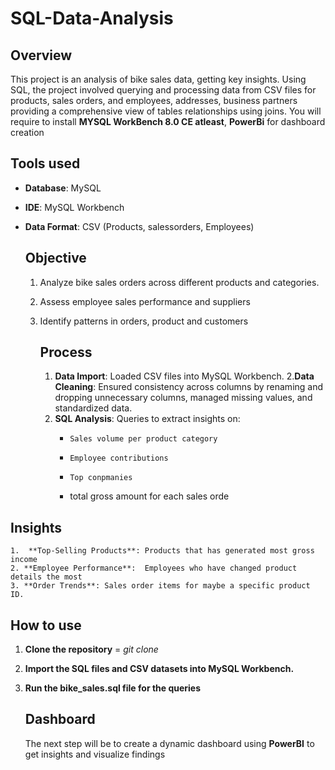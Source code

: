 # SQL-Data-Analysis

## Overview
This project is an analysis of bike sales data, getting key insights. Using SQL, the project involved querying and processing data from CSV files for products, sales orders, and employees, addresses, business partners  providing a comprehensive view of tables relationships using joins. You will require to install **MYSQL WorkBench 8.0 CE atleast**, **PowerBi** for dashboard creation

## Tools used
+ **Database**: MySQL
+ **IDE**: MySQL Workbench
+ **Data Format**: CSV (Products, salessorders,  Employees)

  ## Objective
  1. Analyze bike sales orders   across different products and categories.
  2. Assess employee sales performance and suppliers
  3. Identify patterns in orders, product and customers

     ## Process
     1. **Data Import**: Loaded CSV files into MySQL Workbench.
     2.**Data Cleaning**: Ensured consistency across columns by renaming and dropping unnecessary columns, managed missing values, and standardized data.
     3. **SQL Analysis**: Queries to extract insights on:
        +     Sales volume per product category
        +     Employee contributions
        +     Top conpmanies
        +  total gross amount for each sales orde
## Insights

    1.  **Top-Selling Products**: Products that has generated most gross income
    2. **Employee Performance**:  Employees who have changed product details the most
    3. **Order Trends**: Sales order items for maybe a specific product ID.
## How to use
1. **Clone the repository**
   = _git clone <repo url>_


2. **Import the SQL files and CSV datasets into MySQL Workbench.**
3. **Run the bike_sales.sql file for the queries**

   ## Dashboard
   The next step will be to create a dynamic dashboard using **PowerBI** to get insights and visualize findings
    








  
